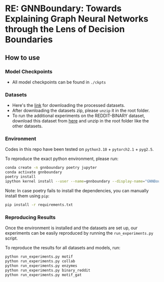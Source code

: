 <h1>RE: GNNBoundary: Towards Explaining Graph Neural Networks through the Lens of Decision Boundaries</h1>

## How to use

### Model Checkpoints
* All model checkpoints can be found in `./ckpts`

### Datasets
* Here's the [link](https://drive.google.com/file/d/1O3IRF9mhL2KCCU1eVlCEdssaf6y-pq2h/view?usp=sharing) for downloading the processed datasets.
* After downloading the datasets zip, please `unzip` it in the root folder.
* To run the additional experiments on the REDDIT-BINARY dataset, download this dataset from [here](https://drive.google.com/file/d/1AE-2XH8QqMgQLrjtjcP0SZKrnR41Mwcc/view?usp=sharing) and unzip in the root folder like the other datasets.

### Environment
Codes in this repo have been tested on `python3.10` + `pytorch2.1` + `pyg2.5`.

To reproduce the exact python environment, please run:
```bash
conda create -n gnnboundary poetry jupyter
conda activate gnnboundary
poetry install
ipython kernel install --user --name=gnnboundary --display-name="GNNBoundary"
```

Note: In case poetry fails to install the dependencies, you can manually install them using `pip`:
```bash
pip install -r requirements.txt
```

### Reproducing Results
Once the environment is installed and the datasets are set up, our experiments can be easily reproduced by running the `run_experiments.py` script.

To reproduce the results for all datasets and models, run:
```bash
python run_experiments.py motif
python run_experiments.py collab
python run_experiments.py enzymes
python run_experiments.py binary_reddit
python run_experiments.py motif_gat
```
